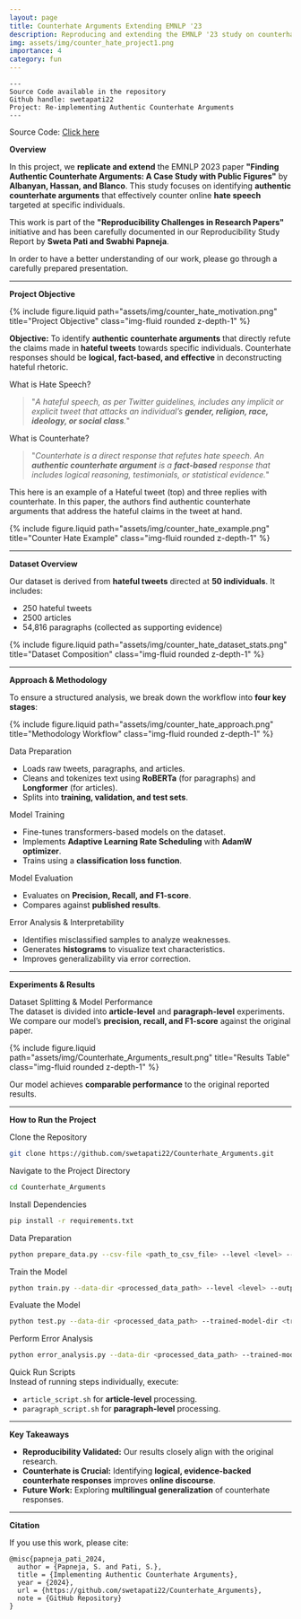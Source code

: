 ```yaml
---
layout: page
title: Counterhate Arguments Extending EMNLP '23
description: Reproducing and extending the EMNLP '23 study on counterhate arguments for online hate speech.
img: assets/img/counter_hate_project1.png
importance: 4
category: fun
---
```


    ---
    Source Code available in the repository
    Github handle: swetapati22
    Project: Re-implementing Authentic Counterhate Arguments    
    ---

Source Code: <a href="https://github.com/swetapati22/Counterhate_Arguments" target="_blank">Click here</a>

**Overview**  

In this project, we **replicate and extend** the EMNLP 2023 paper **"Finding Authentic Counterhate Arguments: A Case Study with Public Figures"** by **Albanyan, Hassan, and Blanco**. This study focuses on identifying **authentic counterhate arguments** that effectively counter online **hate speech** targeted at specific individuals.

This work is part of the **"Reproducibility Challenges in Research Papers"** initiative and has been carefully documented in our Reproducibility Study Report by **Sweta Pati and Swabhi Papneja**.

In order to have a better understanding of our work, please go through a carefully prepared presentation.

---

**Project Objective**  

<div class="row justify-content-sm-center">
    <div class="col-sm mt-3 mt-md-0">
        {% include figure.liquid path="assets/img/counter_hate_motivation.png" title="Project Objective" class="img-fluid rounded z-depth-1" %}
    </div>
</div>

**Objective:** To identify **authentic counterhate arguments** that directly refute the claims made in **hateful tweets** towards specific individuals. Counterhate responses should be **logical, fact-based, and effective** in deconstructing hateful rhetoric.

What is Hate Speech?  
> "_A hateful speech, as per Twitter guidelines, includes any implicit or explicit tweet that attacks an individual’s **gender, religion, race, ideology, or social class**._"

What is Counterhate?  
> "_Counterhate is a direct response that refutes hate speech. An **authentic counterhate argument** is a **fact-based** response that includes logical reasoning, testimonials, or statistical evidence._"

This here is an example of a Hateful tweet (top) and three replies with counterhate. In this paper, the authors find authentic counterhate arguments that address the hateful claims in the tweet at hand.

<div class="row">
    <div class="col-sm mt-3 mt-md-0">
        {% include figure.liquid path="assets/img/counter_hate_example.png" title="Counter Hate Example" class="img-fluid rounded z-depth-1" %}
    </div>
</div>

---

**Dataset Overview**  

Our dataset is derived from **hateful tweets** directed at **50 individuals**. It includes:  
- 250 hateful tweets  
- 2500 articles  
- 54,816 paragraphs (collected as supporting evidence)  

<div class="row">
    <div class="col-sm mt-3 mt-md-0">
        {% include figure.liquid path="assets/img/counter_hate_dataset_stats.png" title="Dataset Composition" class="img-fluid rounded z-depth-1" %}
    </div>
</div>

---

**Approach & Methodology**  

To ensure a structured analysis, we break down the workflow into **four key stages**:

<div class="row justify-content-sm-center">
    <div class="col-sm mt-3 mt-md-0">
        {% include figure.liquid path="assets/img/counter_hate_approach.png" title="Methodology Workflow" class="img-fluid rounded z-depth-1" %}
    </div>
</div>

Data Preparation  
- Loads raw tweets, paragraphs, and articles.  
- Cleans and tokenizes text using **RoBERTa** (for paragraphs) and **Longformer** (for articles).  
- Splits into **training, validation, and test sets**.  

Model Training  
- Fine-tunes transformers-based models on the dataset.  
- Implements **Adaptive Learning Rate Scheduling** with **AdamW optimizer**.  
- Trains using a **classification loss function**.  

Model Evaluation  
- Evaluates on **Precision, Recall, and F1-score**.  
- Compares against **published results**.  

Error Analysis & Interpretability  
- Identifies misclassified samples to analyze weaknesses.  
- Generates **histograms** to visualize text characteristics.  
- Improves generalizability via error correction.  

---

**Experiments & Results**  

Dataset Splitting & Model Performance  
The dataset is divided into **article-level** and **paragraph-level** experiments. We compare our model’s **precision, recall, and F1-score** against the original paper.

<div class="row justify-content-sm-center">
    <div class="col-sm-8 mt-3 mt-md-0">
        {% include figure.liquid path="assets/img/Counterhate_Arguments_result.png" title="Results Table" class="img-fluid rounded z-depth-1" %}
    </div>
</div>

Our model achieves **comparable performance** to the original reported results.

---

**How to Run the Project**  

Clone the Repository  
```sh
git clone https://github.com/swetapati22/Counterhate_Arguments.git
```

Navigate to the Project Directory  
```sh
cd Counterhate_Arguments
```

Install Dependencies  
```sh
pip install -r requirements.txt
```

Data Preparation  
```sh
python prepare_data.py --csv-file <path_to_csv_file> --level <level> --output-dir <output_directory>
```

Train the Model  
```sh
python train.py --data-dir <processed_data_path> --level <level> --output-dir <output_path>
```

Evaluate the Model  
```sh
python test.py --data-dir <processed_data_path> --trained-model-dir <trained_model_path> --output-dir <output_path>
```

Perform Error Analysis  
```sh
python error_analysis.py --data-dir <processed_data_path> --trained-model-dir <trained_model_path> --output-dir <output_path>
```

Quick Run Scripts  
Instead of running steps individually, execute:  
- `article_script.sh` for **article-level** processing.  
- `paragraph_script.sh` for **paragraph-level** processing.  

---
**Key Takeaways**  

- **Reproducibility Validated:** Our results closely align with the original research.  
- **Counterhate is Crucial:** Identifying **logical, evidence-backed counterhate responses** improves **online discourse**.  
- **Future Work:** Exploring **multilingual generalization** of counterhate responses.  

---

**Citation**  

If you use this work, please cite:  
```
@misc{papneja_pati_2024,
  author = {Papneja, S. and Pati, S.},
  title = {Implementing Authentic Counterhate Arguments},
  year = {2024},
  url = {https://github.com/swetapati22/Counterhate_Arguments},
  note = {GitHub Repository}
}
```

